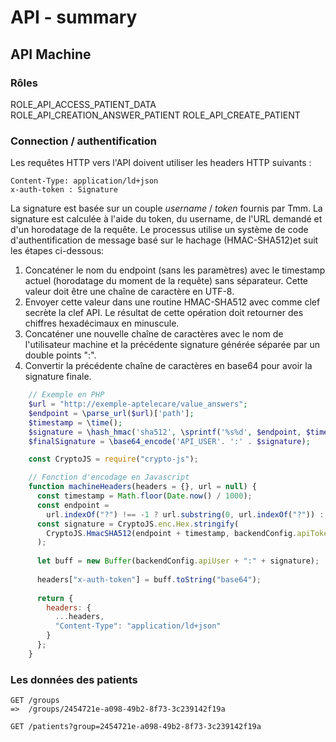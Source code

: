 # API - summary

## API Machine

### Rôles

ROLE_API_ACCESS_PATIENT_DATA
ROLE_API_CREATION_ANSWER_PATIENT
ROLE_API_CREATE_PATIENT

### Connection / authentification

Les requêtes HTTP vers l'API doivent utiliser les headers HTTP suivants : 

    Content-Type: application/ld+json
    x-auth-token : Signature

La signature est basée sur un couple *username* / *token* fournis par Tmm. La signature est calculée à l'aide du token, du username, de l'URL demandé et d'un horodatage de la requête.
Le processus utilise un système de code d'authentification de message basé sur le hachage (HMAC-SHA512)et suit les étapes ci-dessous:

 1. Concaténer le nom du endpoint (sans les paramètres) avec le timestamp actuel (horodatage du moment de la requête) sans séparateur. Cette valeur doit être une chaîne de caractère en UTF-8.
 2. Envoyer cette valeur dans une routine HMAC-SHA512 avec comme clef secrète la clef API. Le résultat de cette opération doit retourner des chiffres hexadécimaux en minuscule.
 3. Concaténer une nouvelle chaîne de caractères avec le nom de l'utilisateur machine et la précédente signature générée séparée par un double points ":".
 4. Convertir la précédente chaîne de caractères en base64 pour avoir la signature finale.


```php
    // Exemple en PHP
    $url = "http://exemple-aptelecare/value_answers";  
    $endpoint = \parse_url($url)['path'];  
    $timestamp = \time();  
    $signature = \hash_hmac('sha512', \sprintf('%s%d', $endpoint, $timestamp), 'API_KEY_PASSWORD');  
    $finalSignature = \base64_encode('API_USER'. ':' . $signature);  
```

```js
    const CryptoJS = require("crypto-js");

    // Fonction d'encodage en Javascript
    function machineHeaders(headers = {}, url = null) {
      const timestamp = Math.floor(Date.now() / 1000);
      const endpoint =
        url.indexOf("?") !== -1 ? url.substring(0, url.indexOf("?")) : url;
      const signature = CryptoJS.enc.Hex.stringify(
        CryptoJS.HmacSHA512(endpoint + timestamp, backendConfig.apiToken)
      );
    
      let buff = new Buffer(backendConfig.apiUser + ":" + signature);
    
      headers["x-auth-token"] = buff.toString("base64");
    
      return {
        headers: {
          ...headers,
          "Content-Type": "application/ld+json"
        }
      };
    }
```

### Les données des patients

    GET /groups
    =>  /groups/2454721e-a098-49b2-8f73-3c239142f19a
    
    GET /patients?group=2454721e-a098-49b2-8f73-3c239142f19a

